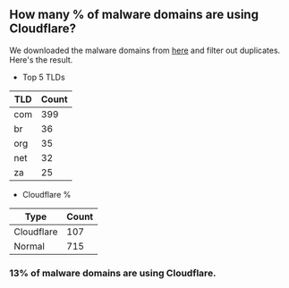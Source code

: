 ## How many % of malware domains are using Cloudflare?


We downloaded the malware domains from [here](https://urlhaus.abuse.ch) and filter out duplicates.
Here's the result.


[//]: # (start replacement)


- Top 5 TLDs

| TLD | Count |
| --- | --- |
| com | 399 |
| br | 36 |
| org | 35 |
| net | 32 |
| za | 25 |


- Cloudflare %

| Type | Count |
| --- | --- |
| Cloudflare | 107 |
| Normal | 715 |


### 13% of malware domains are using Cloudflare.